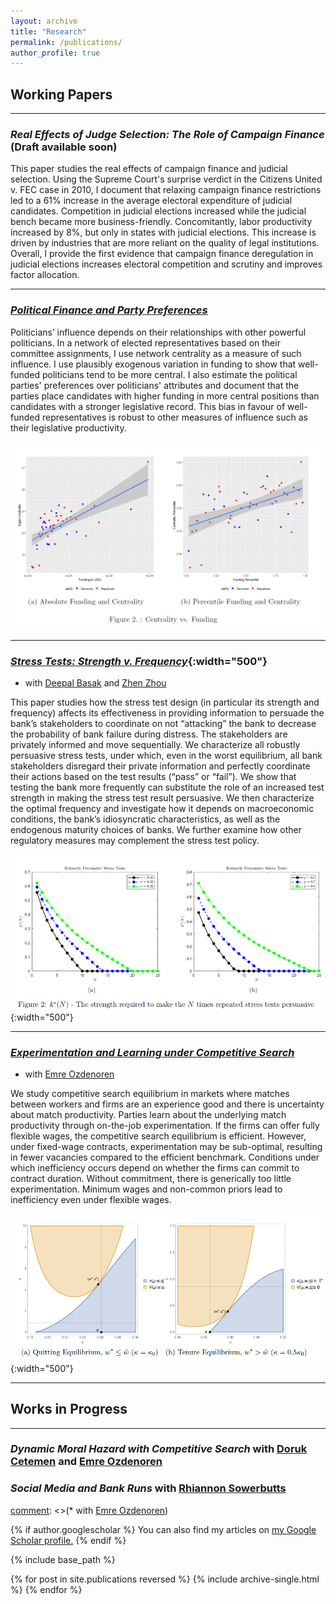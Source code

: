 ```yaml
---
layout: archive
title: "Research"
permalink: /publications/
author_profile: true
---
```


## Working Papers

---
### *Real Effects of Judge Selection: The Role of Campaign Finance* (Draft available soon) 
 
This paper studies the real effects of campaign finance and judicial selection. Using the Supreme Court's surprise verdict in the Citizens United v. FEC case in 2010, I document that relaxing campaign finance restrictions led to a 61% increase in the average electoral expenditure of judicial candidates. Competition in judicial elections increased while the judicial bench became more business-friendly. Concomitantly, labor productivity increased by 8%, but only in states with judicial elections. This increase is driven by industries that are more reliant on the quality of legal institutions. Overall, I provide the first evidence that campaign finance deregulation in judicial elections increases electoral competition and scrutiny and improves factor allocation. 

---
### [*Political Finance and Party Preferences*](https://papers.ssrn.com/sol3/papers.cfm?abstract_id=4385015) 
 
Politicians’ influence depends on their relationships with other powerful politicians. In a network of elected representatives based on their committee assignments, I use network centrality as a measure of such influence. I use plausibly exogenous variation in funding to show that well-funded politicians tend to be more central. I also estimate the political parties' preferences over politicians' attributes and document that the parties place candidates with higher funding in more central positions than candidates with a stronger legislative record. This bias in favour of well-funded representatives is robust to other measures of influence such as their legislative productivity. 

![Centrality vs. Funding](/assets/images/fig2.png)


--- 

### [*Stress Tests: Strength v. Frequency*](/files/BST.pdf){:width="500"} 
* with [Deepal Basak](https://sites.google.com/a/nyu.edu/dbasak/home) and [Zhen Zhou](https://www.zhenzhoueconomics.com/)

This paper studies how the stress test design (in particular its strength and frequency) affects its effectiveness in providing information to persuade the bank’s stakeholders to coordinate on not “attacking” the bank to decrease the probability of bank failure during distress. The stakeholders are privately informed and move sequentially. We characterize all robustly persuasive stress tests, under which, even in the worst equilibrium, all bank stakeholders disregard their private information and perfectly coordinate their actions based on the test results (“pass” or “fail”). We show that testing the bank more frequently can substitute the role of an increased test strength in making the stress test result persuasive. We then characterize the optimal frequency and investigate how it depends on macroeconomic conditions, the bank’s idiosyncratic characteristics, as well as the endogenous maturity choices of banks. We further examine how other regulatory measures may complement the stress test policy.

![Stress Tests: Strength vs. Frequency](/assets/images/k_j_plot_tau_9_v5.png){:width="500"}

--- 
 
### [*Experimentation and Learning under Competitive Search*](https://papers.ssrn.com/sol3/papers.cfm?abstract_id=4859787) 
* with [Emre Ozdenoren](https://sites.google.com/site/ozdenoren/home)

We study competitive search equilibrium in markets where matches between workers and firms are an experience good and there is uncertainty about match productivity. Parties learn about the underlying match productivity through on-the-job experimentation. If the firms can offer fully flexible wages, the competitive search equilibrium is efficient. However, under fixed-wage contracts, experimentation may be sub-optimal, resulting in fewer vacancies compared to the efficient benchmark. Conditions under which inefficiency occurs depend on whether the firms can commit to contract duration. Without commitment, there is generically too little experimentation. Minimum wages and non-common priors lead to inefficiency even under flexible wages.

![Experimentation and Learning under Competitive Search](/assets/images/eucs_eq.png){:width="500"} 

--- 

## Works in Progress 
--- 
### *Dynamic Moral Hazard with Competitive Search* with [Doruk Cetemen](https://sites.google.com/site/dorukcetemen/) and [Emre Ozdenoren](https://sites.google.com/site/ozdenoren/home)
### *Social Media and Bank Runs* with [Rhiannon Sowerbutts](https://www.bankofengland.co.uk/research/researchers/rhiannon-sowerbutts) 
 

[comment]: <> (### *Learning about Productivity) 
[comment]: <>(* with [Emre Ozdenoren](https://sites.google.com/site/ozdenoren/home)) 



{% if author.googlescholar %}
  You can also find my articles on <u><a href="{{author.googlescholar}}">my Google Scholar profile</a>.</u>
{% endif %}

{% include base_path %}

{% for post in site.publications reversed %}
  {% include archive-single.html %}
{% endfor %}

